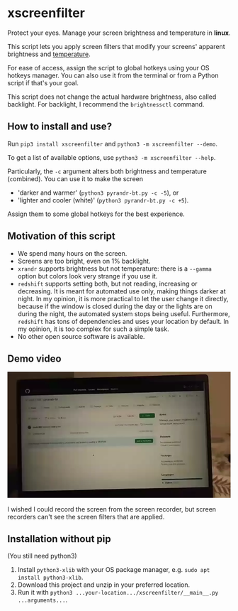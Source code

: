 # xscreenfilter

Protect your eyes. Manage your screen brightness and temperature in **linux**.

This script lets you apply screen filters that modify your screens' apparent brightness and [temperature](https://en.wikipedia.org/wiki/Color_temperature).

For ease of access, assign the script to global hotkeys using your OS hotkeys manager. You can also use it from the terminal or from a Python script if that's your goal.

This script does not change the actual hardware brightness, also called backlight. For backlight, I recommend the `brightnessctl` command.


## How to install and use?

Run `pip3 install xscreenfilter` and `python3 -m xscreenfilter --demo`.

To get a list of available options, use `python3 -m xscreenfilter --help`.

Particularly, the `-c` argument alters both brightness and temperature (`c`ombined). You can use it to make the screen

 - 'darker and warmer' (`python3 pyrandr-bt.py -c -5`), or
 - 'lighter and cooler (white)' (`python3 pyrandr-bt.py -c +5`).

Assign them to some global hotkeys for the best experience.


## Motivation of this script

 - We spend many hours on the screen.
 - Screens are too bright, even on 1% backlight.
 - `xrandr` supports brightness but not temperature: there is a `--gamma` option but colors look very strange if you use it.
 - `redshift` supports setting both, but not reading, increasing or decreasing. It is meant for automated use only, making things darker at night. In my opinion, it is more practical to let the user change it directly, because if the window is closed during the day or the lights are on during the night, the automated system stops being useful. Furthermore, `redshift` has tons of dependencies and uses your location by default. In my opinion, it is too complex for such a simple task.
 - No other open source software is available.


## Demo video

![Showcase video](video.webp)

I wished I could record the screen from the screen recorder, but screen recorders can't see the screen filters that are applied.


## Installation without pip

(You still need python3)

1. Install `python3-xlib` with your OS package manager, e.g. `sudo apt install python3-xlib`.
1. Download this project and unzip in your preferred location.
1. Run it with `python3 ...your-location.../xscreenfilter/__main__.py ...arguments...`.
